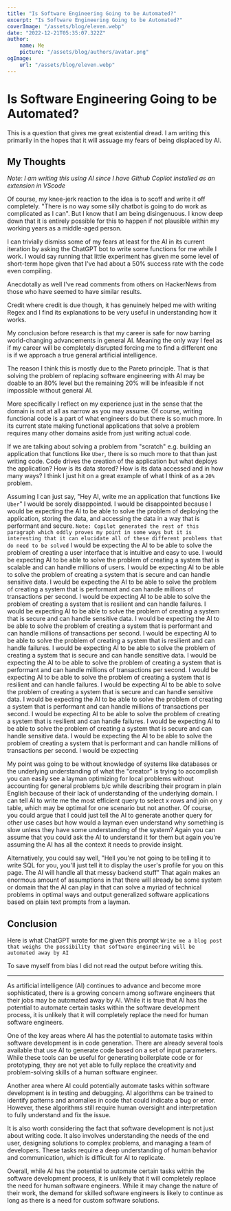 ```yaml
---
title: "Is Software Engineering Going to be Automated?"
excerpt: "Is Software Engineering Going to be Automated?"
coverImage: "/assets/blog/eleven.webp"
date: "2022-12-21T05:35:07.322Z"
author:
    name: Me
    picture: "/assets/blog/authors/avatar.png"
ogImage:
    url: "/assets/blog/eleven.webp"
---
```


# Is Software Engineering Going to be Automated?

This is a question that gives me great existential dread. I am writing this primarily in the hopes that it will assuage my fears of being displaced by AI.

## My Thoughts

*Note: I am writing this using AI since I have Github Copilot installed as an extension in VScode*

Of course, my knee-jerk reaction to the idea is to scoff and write it off completely. "There is no way some silly chatbot is going to do work as complicated as I can". But I know that I am being disingenuous. I know deep down that it is entirely possible for this to happen if not plausible within my working years as a middle-aged person.

I can trivially dismiss some of my fears at least for the AI in its current iteration by asking the ChatGPT bot to write some functions for me while I work. I would say running that little experiment has given me some level of short-term hope given that I've had about a 50% success rate with the code even compiling.

Anecdotally as well I've read comments from others on HackerNews from those who have seemed to have similar results.

Credit where credit is due though, it has genuinely helped me with writing Regex and I find its explanations to be very useful in understanding how it works.

My conclusion before research is that my career is safe for now barring world-changing advancements in general AI. Meaning the only way I feel as if my career will be completely disrupted forcing me to find a different one is if we approach a true general artificial intelligence.

The reason I think this is mostly due to the Pareto principle. That is that solving the problem of replacing software engineering with AI may be doable to an 80% level but the remaining 20% will be infeasible if not impossible without general AI.

More specifically I reflect on my experience just in the sense that the domain is not at all as narrow as you may assume. Of course, writing functional code is a part of what engineers do but there is so much more. In its current state making functional applications that solve a problem requires many other domains aside from just writing actual code.

If we are talking about solving a problem from "scratch" e.g. building an application that functions like `Uber`, there is so much more to that than just writing code. Code drives the creation of the application but what deploys the application? How is its data stored? How is its data accessed and in how many ways? I think I just hit on a great example of what I think of as a `20%` problem.

Assuming I can just say, "Hey AI, write me an application that functions like `Uber`" I would be sorely disappointed. I would be disappointed because I would be expecting the AI to be able to solve the problem of deploying the application, storing the data, and accessing the data in a way that is performant and secure. `Note: Copilot generated the rest of this paragraph which oddly proves my point in some ways but it is interesting that it can elucidate all of these different problems that do need to be solved` I would be expecting the AI to be able to solve the problem of creating a user interface that is intuitive and easy to use. I would be expecting AI to be able to solve the problem of creating a system that is scalable and can handle millions of users. I would be expecting AI to be able to solve the problem of creating a system that is secure and can handle sensitive data. I would be expecting the AI to be able to solve the problem of creating a system that is performant and can handle millions of transactions per second. I would be expecting AI to be able to solve the problem of creating a system that is resilient and can handle failures. I would be expecting AI to be able to solve the problem of creating a system that is secure and can handle sensitive data. I would be expecting the AI to be able to solve the problem of creating a system that is performant and can handle millions of transactions per second. I would be expecting AI to be able to solve the problem of creating a system that is resilient and can handle failures. I would be expecting AI to be able to solve the problem of creating a system that is secure and can handle sensitive data. I would be expecting the AI to be able to solve the problem of creating a system that is performant and can handle millions of transactions per second. I would be expecting AI to be able to solve the problem of creating a system that is resilient and can handle failures. I would be expecting AI to be able to solve the problem of creating a system that is secure and can handle sensitive data. I would be expecting the AI to be able to solve the problem of creating a system that is performant and can handle millions of transactions per second. I would be expecting AI to be able to solve the problem of creating a system that is resilient and can handle failures. I would be expecting AI to be able to solve the problem of creating a system that is secure and can handle sensitive data. I would be expecting the AI to be able to solve the problem of creating a system that is performant and can handle millions of transactions per second. I would be expecting

My point was going to be without knowledge of systems like databases or the underlying understanding of what the "creator" is trying to accomplish you can easily see a layman optimizing for local problems without accounting for general problems b/c while describing their program in plain English because of their lack of understanding of the underlying domain. I can tell AI to write me the most efficient query to select x rows and join on y table, which may be optimal for one scenario but not another. Of course, you could argue that I could just tell the AI to generate another query for other use cases but how would a layman even understand why something is slow unless they have some understanding of the system? Again you can assume that you could ask the AI to understand it for them but again you're assuming the AI has all the context it needs to provide insight.

Alternatively, you could say well, "Hell you're not going to be telling it to write SQL for you, you'll just tell it to display the user's profile for you on this page. The AI will handle all that messy backend stuff" That again makes an enormous amount of assumptions in that there will already be some system or domain that the AI can play in that can solve a myriad of technical problems in optimal ways and output generalized software applications based on plain text prompts from a layman.

## Conclusion

Here is what ChatGPT wrote for me given this prompt `Write me a blog post that weighs the possibility that software engineering will be automated away by AI`

To save myself from bias I did not read the output before writing this.

---
As artificial intelligence (AI) continues to advance and become more sophisticated, there is a growing concern among software engineers that their jobs may be automated away by AI. While it is true that AI has the potential to automate certain tasks within the software development process, it is unlikely that it will completely replace the need for human software engineers.

One of the key areas where AI has the potential to automate tasks within software development is in code generation. There are already several tools available that use AI to generate code based on a set of input parameters. While these tools can be useful for generating boilerplate code or for prototyping, they are not yet able to fully replace the creativity and problem-solving skills of a human software engineer.

Another area where AI could potentially automate tasks within software development is in testing and debugging. AI algorithms can be trained to identify patterns and anomalies in code that could indicate a bug or error. However, these algorithms still require human oversight and interpretation to fully understand and fix the issue.

It is also worth considering the fact that software development is not just about writing code. It also involves understanding the needs of the end user, designing solutions to complex problems, and managing a team of developers. These tasks require a deep understanding of human behavior and communication, which is difficult for AI to replicate.

Overall, while AI has the potential to automate certain tasks within the software development process, it is unlikely that it will completely replace the need for human software engineers. While it may change the nature of their work, the demand for skilled software engineers is likely to continue as long as there is a need for custom software solutions.
